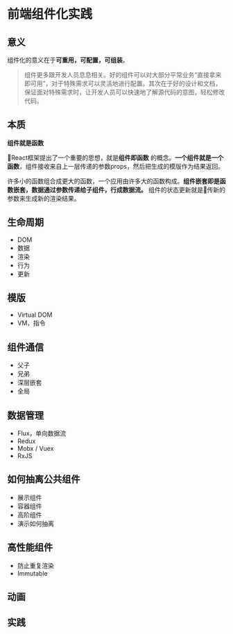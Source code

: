 # 前端组件化实践

## 意义

组件化的意义在于**可重用，可配置，可组装**。

> 组件更多跟开发人员息息相关。好的组件可以对大部分平常业务“直接拿来即可用”，对于特殊需求可以灵活地进行配置。其次在于好的设计和文档，保证面对特殊需求时，让开发人员可以快速地了解源代码的意图，轻松修改代码。

## 本质

**组件就是函数**

React框架提出了一个重要的思想，就是**组件即函数** 的概念。**一个组件就是一个函数**，组件接收来自上一层传递的参数props，然后把生成的模版作为结果返回。

许多小的函数组合成更大的函数，一个应用由许多大的函数构成。**组件嵌套即是函数嵌套，数据通过参数传递给子组件，行成数据流。** 组件的状态更新就是传新的参数来生成新的渲染结果。

## 生命周期
 * DOM 
 * 数据
 * 渲染
 * 行为
 * 更新

## 模版
 * Virtual DOM
 * VM，指令

## 组件通信
 * 父子
 * 兄弟
 * 深层嵌套
 * 全局

## 数据管理
 * Flux，单向数据流
 * Redux
 * Mobx / Vuex
 * RxJS
 
## 如何抽离公共组件
 * 展示组件
 * 容器组件
 * 高阶组件
 * 演示如何抽离

## 高性能组件
 * 防止重复渲染
 * Immutable

## 动画

## 实践